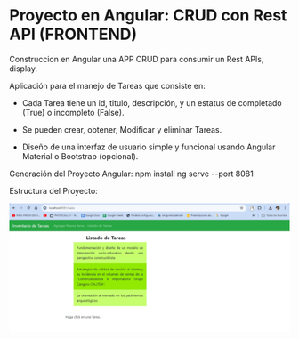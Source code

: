 # Proyecto en Angular: CRUD con Rest API (FRONTEND)

Construccion en Angular una APP CRUD para consumir un  Rest APIs, display.

Aplicación para el manejo de Tareas que consiste en:
- Cada Tarea tiene un  id, titulo, descripción, y un estatus de completado (True) o incompleto (False).
- Se pueden crear, obtener, Modificar y eliminar Tareas.

- Diseño de una interfaz de usuario simple y funcional usando Angular Material o
Bootstrap (opcional).

Generación del Proyecto Angular:
npm install
ng serve --port 8081

Estructura del Proyecto:

![image](https://github.com/fhernandez204/angular-task/blob/main/listadoTareas.jpg)


